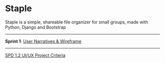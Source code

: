# Staple

Staple is a simple, shareable file organizer for small groups, made with Python, Django and Bootstrap

---

 **Sprint 1**: [User Narratives & Wireframe](files/sprint1.md)
  
---
[SPD 1.2 UI/UX Project Criteria](https://docs.google.com/document/d/15m8P9ic7sJqVovTozIRdikWCI7HQ_f5TOc5qpqyiAYs/edit#)